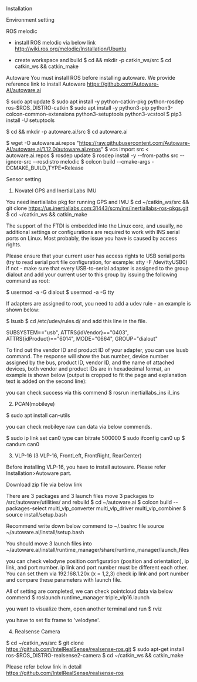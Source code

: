Installation

Environment setting

ROS melodic
- install ROS melodic via below link
http://wiki.ros.org/melodic/Installation/Ubuntu

- create workspace and build
$ cd && mkdir -p catkin_ws/src
$ cd catkin_ws && catkin_make

Autoware
You must install ROS before installing autoware. We provide reference link to install Autoware
https://github.com/Autoware-AI/autoware.ai

$ sudo apt update
$ sudo apt install -y python-catkin-pkg python-rosdep ros-$ROS_DISTRO-catkin
$ sudo apt install -y python3-pip python3-colcon-common-extensions python3-setuptools python3-vcstool
$ pip3 install -U setuptools

$ cd && mkdir -p autoware.ai/src
$ cd autoware.ai

$ wget -O autoware.ai.repos "https://raw.githubusercontent.com/Autoware-AI/autoware.ai/1.12.0/autoware.ai.repos"
$ vcs import src < autoware.ai.repos
$ rosdep update
$ rosdep install -y --from-paths src --ignore-src --rosdistro melodic
$ colcon build --cmake-args -DCMAKE_BUILD_TYPE=Release


Sensor setting

1. Novatel GPS and InertialLabs IMU

You need inertiallabs pkg for running GPS and IMU
$ cd ~/catkin_ws/src && git clone https://us.inertiallabs.com:31443/scm/ins/inertiallabs-ros-pkgs.git
$ cd ~/catkin_ws && catkin_make

The support of the FTDI is embedded into the Linux core, and usually, no additional settings or configurations are required to work with INS serial ports on Linux. Most probably, the issue you have is caused by access rights.

Please ensure that your current user has access rights to USB serial ports (try to read serial port file configuration, for example: stty -F /dev/ttyUSB0) if not - make sure that every USB-to-serial adapter is assigned to the group dialout and add your current user to this group by issuing the following command as root:

$ usermod -a -G dialout <current-user>
$ usermod -a -G tty <current-user>

If adapters are assigned to root, you need to add a udev rule - an example is shown below: 

$ lsusb
$ cd /etc/udev/rules.d/
and add this line in the file.

SUBSYSTEM=="usb", ATTRS{idVendor}=="0403", ATTRS{idProduct}=="6014", MODE="0664", GROUP="dialout" 

To find out the vendor ID and product ID of your adapter, you can use lsusb command. The response will show the bus number, device number assigned by the bus, product ID, vendor ID, and the name of attached devices, both vendor and product IDs are in hexadecimal format, an example is shown below (output is cropped to fit the page and explanation text is added on the second line):

you can check success via this commend
$ rosrun inertiallabs_ins il_ins

2. PCAN(mobileye)

$ sudo apt install can-utils

you can check mobileye raw can data via below commends.

$ sudo ip link set can0 type can bitrate 500000
$ sudo ifconfig can0 up
$ candum can0

3. VLP-16 (3 VLP-16, FrontLeft, FrontRight, RearCenter)

Before installing VLP-16, you have to install autoware. Please refer Installation>Autoware part.

Download zip file via below link
<google drive link>

There are 3 packages and 3 launch files
move 3 packages to <autoware path>/src/autoware/utilities/
and rebuild
$ cd ~/autoware.ai
$ colcon build --packages-select multi_vlp_converter multi_vlp_driver multi_vlp_combiner
$ source install/setup.bash

Recommend write down below commend to ~/.bashrc file
source ~/autoware.ai/install/setup.bash

You should move 3 launch files into ~/autoware.ai/install/runtime_manager/share/runtime_manager/launch_files

you can check velodyne position configuration (position and orientation), ip link, and port number.
ip link and port number must be different each other. You can set them via 192.168.1.20x (x = 1,2,3)
check ip link and port number and compare these parameters with launch file.

All of setting are completed, we can check pointcloud data via below commend
$ roslaunch runtime_manager triple_vlp16.launch

you want to visualize them, open another terminal and run
$ rviz

you have to set fix frame to 'velodyne'.


4. Realsense Camera

$ cd ~/catkin_ws/src
$ git clone https://github.com/IntelRealSense/realsense-ros.git
$ sudo apt-get install ros-$ROS_DISTRO-realsense2-camera
$ cd ~/catkin_ws && catkin_make

Please refer below link in detail
https://github.com/IntelRealSense/realsense-ros

